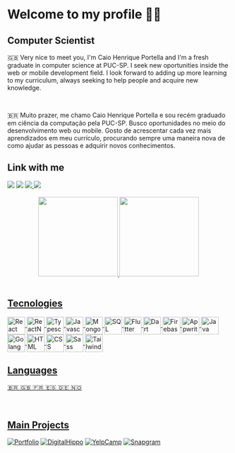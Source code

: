 <div>
    <h1>Welcome to my profile 🎸✨</h1>
    <h2>Computer Scientist</h2>
    <p>🇬🇧 Very nice to meet you, I'm Caio Henrique Portella and I'm a fresh graduate in computer science at PUC-SP. I seek new oportunities inside the web or mobile development field. I look forward to adding up more learning to my curriculum, always seeking to help people and acquire new knowledge.</p>
    <br>
    <p>🇧🇷 Muito prazer, me chamo Caio Henrique Portella e sou recém graduado em ciência da computação pela PUC-SP. Busco oportunidades no meio do desenvolvimento web ou mobile. Gosto de acrescentar cada vez mais aprendizados em meu currículo, procurando sempre uma maneira nova de como ajudar as pessoas e adquirir novos conhecimentos.</p>
</div>

<div>
    <h2> Link with me </h2>
    <a href="https://www.linkedin.com/in/caiohportella" target="_blank"><img src="https://img.shields.io/badge/-LinkedIn-%230077B5?style=for-the-badge&logo=linkedin&logoColor=white"></a>
    <a href="https://www.instagram.com/caiohportella" target="_blank"><img src="https://img.shields.io/badge/Instagram-E4405F?style=for-the-badge&logo=instagram&logoColor=white"></a>
    <a href="mailto:caiohportella@gmail.com?" target="_blank"><img src="https://img.shields.io/badge/Gmail-D14836?style=for-the-badge&logo=gmail&logoColor=white"</a>
    <a href="https://portfolio-caiohportella.vercel.app" target="_blank"><img src="https://img.shields.io/badge/-Portfolio-000000?style=for-the-badge&logo=react&logoColor=#61DBFB"></a>
</div>
<br>
<div align="center">
    <a href="https://github.com/caiohportella">
    <img height="180em" src="https://github-readme-stats-caiohportella.vercel.app/api?username=caiohportella&show_icons=true&theme=radical&include_all_commits=true&count_private=true"/>
    <img height="180em" src="https://github-readme-stats-caiohportella.vercel.app/api/top-langs/?username=caiohportella&layout=compact&langs_count=8&theme=radical"/>
</div>

<div style="display: inline_block"> <br>
    <h2> Tecnologies </h2>
        <img align="center" alt="React" height="40" src="https://cdn.jsdelivr.net/gh/devicons/devicon/icons/react/react-original.svg"/>
        <img align="center" alt="ReactNav" height="40" src="https://cdn.jsdelivr.net/gh/devicons/devicon@latest/icons/reactnavigation/reactnavigation-original.svg"/>
        <img align="center" alt="Typescript" height="40" src="https://cdn.jsdelivr.net/gh/devicons/devicon/icons/typescript/typescript-original.svg"/>
        <img align="center" alt="Javascript" height="40" src="https://cdn.jsdelivr.net/gh/devicons/devicon/icons/javascript/javascript-original.svg"/>
        <img align="center" alt="MongoDB" height="40" src="https://cdn.jsdelivr.net/gh/devicons/devicon@latest/icons/mongodb/mongodb-original.svg"/>
        <img align="center" alt="SQL" height="40" src="https://cdn.jsdelivr.net/gh/devicons/devicon@latest/icons/mysql/mysql-original.svg"/>
        <img align="center" alt="Flutter" height="40" src="https://cdn.jsdelivr.net/gh/devicons/devicon/icons/flutter/flutter-original.svg"/>
        <img align="center" alt="Dart" height="40" src="https://cdn.jsdelivr.net/gh/devicons/devicon/icons/dart/dart-original.svg"/>
        <img align="center" alt="Firebase" height="40" src="https://cdn.jsdelivr.net/gh/devicons/devicon@latest/icons/firebase/firebase-original.svg"/>
        <img align="center" alt="Appwrite" height="40" src="https://cdn.jsdelivr.net/gh/devicons/devicon@latest/icons/appwrite/appwrite-original.svg"/>
        <img align="center" alt="Java" height="40" src="https://cdn.jsdelivr.net/gh/devicons/devicon/icons/java/java-original.svg"/>
        <img align="center" alt="Golang" height="40" src="https://cdn.jsdelivr.net/gh/devicons/devicon/icons/go/go-original.svg"/>
        <img align="center" alt="HTML" height="40" src="https://cdn.jsdelivr.net/gh/devicons/devicon/icons/html5/html5-original.svg"/>
        <img align="center" alt="CSS" height="40" src="https://cdn.jsdelivr.net/gh/devicons/devicon/icons/css3/css3-original.svg"/>
        <img align="center" alt="Sass" height="40" src="https://cdn.jsdelivr.net/gh/devicons/devicon@latest/icons/sass/sass-original.svg" />
        <img align="center" alt="Tailwindcss" height="40" src="https://cdn.jsdelivr.net/gh/devicons/devicon@latest/icons/tailwindcss/tailwindcss-original.svg" />
    </h2>
    <br>
    <h2>Languages</h2>
        🇧🇷 🇬🇧 🇫🇷 🇪🇸 🇩🇪 🇳🇴
</div>

<br>
<br>

## Main Projects
[![Portfolio](https://github-readme-stats-caiohportella.vercel.app/api/pin/?username=caiohportella&repo=portfolio&bg_color=000&border_color=30A3DC&show_icons=true&icon_color=30A3DC&title_color=E94D5F&text_color=FFF)](https://github.com/caiohportella/portfolio)
[![DigitalHippo](https://github-readme-stats-caiohportella.vercel.app/api/pin/?username=caiohportella&repo=digital-hippo&bg_color=000&border_color=30A3DC&show_icons=true&icon_color=30A3DC&title_color=E94D5F&text_color=FFF)](https://github.com/caiohportella/digital-hippo)
[![YelpCamp](https://github-readme-stats-caiohportella.vercel.app/api/pin/?username=caiohportella&repo=ProjectYelpCamp&bg_color=000&border_color=30A3DC&show_icons=true&icon_color=30A3DC&title_color=E94D5F&text_color=FFF)](https://github.com/caiohportella/ProjectYelpCamp)
[![Snapgram](https://github-readme-stats-caiohportella.vercel.app/api/pin/?username=caiohportella&repo=snapgram&bg_color=000&border_color=30A3DC&show_icons=true&icon_color=30A3DC&title_color=E94D5F&text_color=FFF)](https://github.com/caiohportella/snapgram)

<br>
